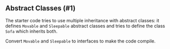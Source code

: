 ## Abstract Classes (#1)

The starter code tries to use multiple inheritance with abstract classes:
it defines `Movable` and `Sleepable` abstract classes and tries to define
the class `Sofa` which inherits both.

Convert `Movable` and `Sleepable` to interfaces to make the code compile.